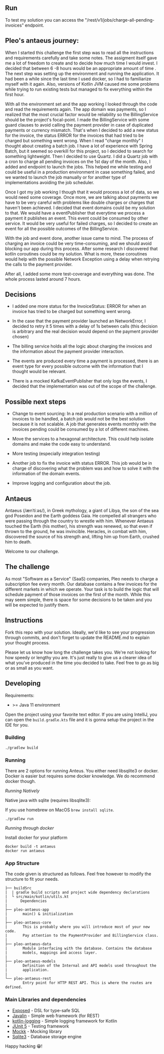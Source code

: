 ## Run
To test my solution you can access the "/rest/v1/jobs/charge-all-pending-invoices" endpoint.

## Pleo's antaeus journey:

When I started this challenge the first step was to read all the instructions and requirements carefully and take some notes. The assigment itself gave me a lot of freedom to create and to decide how much time I would invest. I decided that between 6 -8 hours would be an appropriate amount of time .
The next step was setting up the environment and running the application. It had been a while since the last time I used docker, so I had to familiarize myself with it again. Also, versions of Kotlin JVM caused me some problems while trying to run existing tests but managed to fix everything within the first hour.

With all the environment set and the app working I looked through the code and read  the requirements again.
The app domain was payments, so I realized that the most crucial factor would be reliability so the BillingService should be the project's focal-point.
I made the BillingService with some guard clauses to avoid calling the payment provider in case of duplicated payments or currency mismatch.
That's when I decided to add a new status for the invoice, the status ERROR for the invoices that had tried to be charged but something went wrong.
When I read "charge monthly" I thought about creating a batch job. I have a lot of experience with Spring Batch, but it seemed so overkill for this project, so I decided to search for something lightweight. Then I decided to use Quartz. I did a Quartz job with a cron to charge all pending invoices on the 1st day of the month. Also, I added and endpoint to launch the jobs.
This helped me while testing and could be useful in a production environment in case something failed, and we wanted to launch the job manually or for another type of implementations avoiding the job scheduler.

Once I got my job working I though that it would process a lot of data, so we would need some coverage. Once more, we are talking about payments we have to be very careful with problems like double charges or charges that haven't been achieved. I decided that event domains could be my solution to that.
We would have a eventPublisher that everytime we process a payment it publishes an event. This event could be consumed by other service. It would be very useful for failed charges, so I decided to create an event for all the possible outcomes of the BillingService.

With the job and event done, another issue came to mind. The process of charging an invoice could be very time-consuming, and we should avoid blocking our app during this process. After some research I discovered that kotlin coroutines could be my solution. What is more, these coroutines would help with the possible Network Exception using a delay when retrying the calls to the payment provider.

After all, I added some more test-coverage and everything was done. The whole process lasted around 7 hours.

## Decisions

- I added one more status for the InvoiceStatus: ERROR for when an invoice has tried to be charged but something went wrong.

- In the case that the payment provider launched an NetworkError, I decided to retry it 5 times with a delay of 1s between calls (this decision is arbitrary and the real decision would depend on the payment provider chosen)

- The billing service holds all the logic about charging the invoices and the information about the payment provider interaction.

- The events are produced every time a payment is processed, there is an event type for every possible outcome with the information that I thought would be relevant.

- There is a mocked KafkaEventPublisher that only logs the events, I decided that the implementation was out of the scope of the challenge.

## Possible next steps

- Change to event sourcing: In a real production scenario with a million of invoices to be handled, a batch job would not be the best solution because it is not scalable. A job that generates events monthly with the invoices pending could be consumed by a lot of different machines.

- Move the services to a hexagonal architecture. This could help isolate domains and make the code easy to understand.

- More testing (especially integration testing)

- Another job to fix the invoice with status ERROR. This job would be in charge of discovering what the problem was and how to solve it with the information of the domain events.

- Improve logging and configuration about the job.



## Antaeus

Antaeus (/ænˈtiːəs/), in Greek mythology, a giant of Libya, the son of the sea god Poseidon and the Earth goddess Gaia. He compelled all strangers who were passing through the country to wrestle with him. Whenever Antaeus touched the Earth (his mother), his strength was renewed, so that even if thrown to the ground, he was invincible. Heracles, in combat with him, discovered the source of his strength and, lifting him up from Earth, crushed him to death.

Welcome to our challenge.

## The challenge

As most "Software as a Service" (SaaS) companies, Pleo needs to charge a subscription fee every month. Our database contains a few invoices for the different markets in which we operate. Your task is to build the logic that will schedule payment of those invoices on the first of the month. While this may seem simple, there is space for some decisions to be taken and you will be expected to justify them.

## Instructions

Fork this repo with your solution. Ideally, we'd like to see your progression through commits, and don't forget to update the README.md to explain your thought process.

Please let us know how long the challenge takes you. We're not looking for how speedy or lengthy you are. It's just really to give us a clearer idea of what you've produced in the time you decided to take. Feel free to go as big or as small as you want.

## Developing

Requirements:
- \>= Java 11 environment

Open the project using your favorite text editor. If you are using IntelliJ, you can open the `build.gradle.kts` file and it is gonna setup the project in the IDE for you.

### Building

```
./gradlew build
```

### Running

There are 2 options for running Anteus. You either need libsqlite3 or docker. Docker is easier but requires some docker knowledge. We do recommend docker though.

*Running Natively*

Native java with sqlite (requires libsqlite3):

If you use homebrew on MacOS `brew install sqlite`.

```
./gradlew run
```

*Running through docker*

Install docker for your platform

```
docker build -t antaeus
docker run antaeus
```

### App Structure
The code given is structured as follows. Feel free however to modify the structure to fit your needs.
```
├── buildSrc
|  | gradle build scripts and project wide dependency declarations
|  └ src/main/kotlin/utils.kt 
|      Dependencies
|
├── pleo-antaeus-app
|       main() & initialization
|
├── pleo-antaeus-core
|       This is probably where you will introduce most of your new code.
|       Pay attention to the PaymentProvider and BillingService class.
|
├── pleo-antaeus-data
|       Module interfacing with the database. Contains the database 
|       models, mappings and access layer.
|
├── pleo-antaeus-models
|       Definition of the Internal and API models used throughout the
|       application.
|
└── pleo-antaeus-rest
        Entry point for HTTP REST API. This is where the routes are defined.
```

### Main Libraries and dependencies
* [Exposed](https://github.com/JetBrains/Exposed) - DSL for type-safe SQL
* [Javalin](https://javalin.io/) - Simple web framework (for REST)
* [kotlin-logging](https://github.com/MicroUtils/kotlin-logging) - Simple logging framework for Kotlin
* [JUnit 5](https://junit.org/junit5/) - Testing framework
* [Mockk](https://mockk.io/) - Mocking library
* [Sqlite3](https://sqlite.org/index.html) - Database storage engine

Happy hacking 😁!
